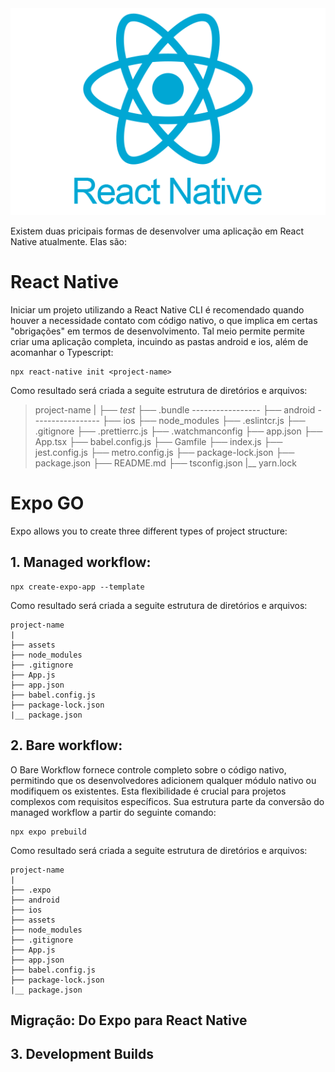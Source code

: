 <div align="center">
 <img src="./assets/react.png">
</div>

Existem duas pricipais formas de desenvolver uma aplicação em React Native atualmente. Elas são:

<h1>React Native</h1>

Iniciar um projeto utilizando a React Native CLI é recomendado quando houver a necessidade contato com código nativo, o que implica em certas "obrigações" em termos de desenvolvimento. Tal meio permite permite criar uma aplicação completa, incuindo as pastas android e ios, além de acomanhar o Typescript:

    npx react-native init <project-name>

Como resultado será criada a seguite estrutura de diretórios e arquivos:

> project-name
> |
> ├── _test_
> ├── .bundle -----------------
> ├── android -----------------
> ├── ios
> ├── node_modules
> ├── .eslintcr.js
> ├── .gitignore
> ├── .prettierrc.js
> ├── .watchmanconfig
> ├── app.json
> ├── App.tsx
> ├── babel.config.js
> ├── Gamfile
> ├── index.js
> ├── jest.config.js
> ├── metro.config.js
> ├── package-lock.json
> ├── package.json
> ├── README.md
> ├── tsconfig.json
> |\_\_ yarn.lock

<h1>Expo GO</h1>

Expo allows you to create three different types of project structure:

<h2>1. Managed workflow:</h2>

    npx create-expo-app --template

Como resultado será criada a seguite estrutura de diretórios e arquivos:

    project-name
    |
    ├── assets
    ├── node_modules
    ├── .gitignore
    ├── App.js
    ├── app.json
    ├── babel.config.js
    ├── package-lock.json
    |__ package.json

<h2>2. Bare workflow:</h2>

O Bare Workflow fornece controle completo sobre o código nativo, permitindo que os desenvolvedores adicionem qualquer módulo nativo ou modifiquem os existentes. Esta flexibilidade é crucial para projetos complexos com requisitos específicos. Sua estrutura parte da conversão do managed workflow a partir do seguinte comando:

    npx expo prebuild

Como resultado será criada a seguite estrutura de diretórios e arquivos:

    project-name
    |
    ├── .expo
    ├── android
    ├── ios
    ├── assets
    ├── node_modules
    ├── .gitignore
    ├── App.js
    ├── app.json
    ├── babel.config.js
    ├── package-lock.json
    |__ package.json

<h2>Migração: Do Expo para React Native</h2>

<h2>3. Development Builds</h2>
